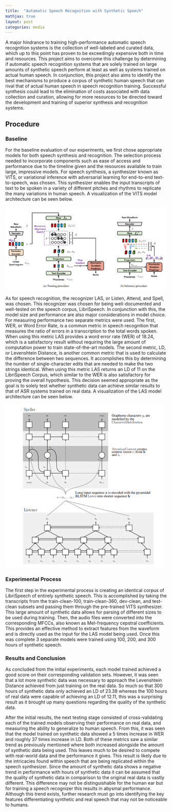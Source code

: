 ```yaml
---
title:  "Automatic Speech Recognition with Synthetic Speech"
mathjax: true
layout: post
categories: media
---
```


A major hindrance to training high-performance automatic speech recognition systems is the collection of well-labeled and curated data, which up to this point has proven to be exceedingly expensive both in time and resources. This project aims to overcome this challenge by determining if automatic speech recognition systems that are solely trained on large amounts of synthetic speech perform at least as well as systems trained on actual human speech. In conjunction, this project also aims to identify the best mechanisms to produce a corpus of synthetic human speech that can rival that of actual human speech in speech recognition training. Successful synthesis could lead to the elimination of costs associated with data collection and curation, allowing for more resources to be directed toward the development and training of superior synthesis and recognition systems.


## Procedure

### Baseline

For the baseline evaluation of our experiments, we first chose appropriate models for both speech synthesis and recognition. The selection process needed to incorporate components such as ease of access and performance due to the timeline given and the resources available to train large, impressive models. For speech synthesis, a synthesizer known as VITS, or variational inference with adversarial learning for end-to-end text-to-speech, was chosen. This synthesizer enables the input transcripts of text to be spoken in a variety of different pitches and rhythms to replicate the many variations in human speech. A visualization of the VITS model architecture can be seen below.

![VITS](/assets/asr_synth_speech/VITS.png)

As for speech recognition, the recognizer LAS, or Listen, Attend, and Spell, was chosen. This recognizer was chosen for being well-documented and well-tested on the speech corpus, LibriSpeech. In conjunction with this, the model size and performance are also major considerations in model choice. For measuring performance two separate metrics were used. The first, WER, or Word Error Rate, is a common metric in speech recognition that measures the ratio of errors in a transcription to the total words spoken. When using this metric LAS provides a word error rate (WER) of 18.24, which is a satisfactory result without requiring the large amount of computation power to train state-of-the-art models. The second metric, LD, or Levenshtein Distance, is another common metric that is used to calculate the difference between two sequences. It accomplishes this by determining the number of single-character edits that are needed to make the two strings identical. When using this metric LAS returns an LD of 11 on the LibriSpeech Corpus, which similar to the WER is also satisfactory for proving the overall hypothesis. This decision seemed appropriate as the goal is to solely test whether synthetic data can achieve similar results to that of ASR systems trained on real data. A visualization of the LAS model architecture can be seen below.

![LAS](/assets/asr_synth_speech/LAS.png)

### Experimental Process

The first step in the experimental process is creating an identical corpus of LibriSpeech of entirely synthetic speech. This is accomplished by taking the transcripts from the train-clean-100, train-clean-360, dev-clean, and test-clean subsets and passing them through the pre-trained VITS synthesizer. This large amount of synthetic data allows for parsing of different sizes to be used during training. Then, the audio files were converted into the corresponding MFCCs, also known as Mel-frequency cepstral coefficients. This provides an effective method to extract features from the waveform and is directly used as the input for the LAS model being used. Once this was complete 3 separate models were trained using 100, 200, and 300 hours of synthetic speech.

### Results and Conclusion

As concluded from the initial experiments, each model trained achieved a good score on their corresponding validation sets. However, it was seen that a lot more synthetic data was necessary to approach the Levenshtein Distance achieved from just training on the real data. So much so that 300 hours of synthetic data only achieved an LD of 23.38 whereas the 100 hours of real data were capable of achieving an LD of 12.11, this was a surprising result as it brought up many questions regarding the quality of the synthetic data. 

After the initial results, the next testing stage consisted of cross-validating each of the trained models observing their performance on real data, and measuring the ability to generalize to human speech. From this, it was seen that the model trained on synthetic data showed a 5 times increase in WER and roughly 37 times increase in LD. Both of these metrics saw a similar trend as previously mentioned where both increased alongside the amount of synthetic data being used. This leaves much to be desired to compete with real-world data and the performance it gives. This result is likely due to the intricacies found within speech that are being replicated within the speech synthesizer. Since the amount of synthetic data shows a negative trend in performance with hours of synthetic data it can be assumed that the quality of synthetic data in comparison to the original real data is vastly different. This difference may not be distinguishable for the human ear but for training a speech recognizer this results in abysmal performance. Although this trend exists, further research must go into identifying the key features differentiating synthetic and real speech that may not be noticeable to humans.


